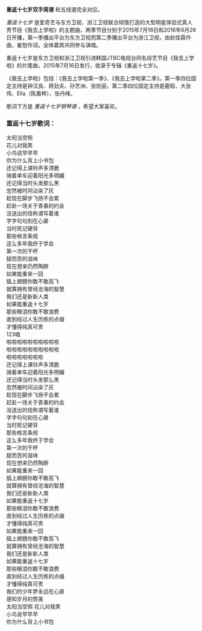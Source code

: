 

**重返十七岁双手简谱** 和五线谱完全对应。

_重返十七岁_
是爱奇艺与东方卫视、浙江卫视联合倾情打造的大型明星体验式真人秀节目《我去上学啦》的主题曲，两季节目分别于2015年7月16日和2016年6月26日开播，第一季播出平台为东方卫视而第二季播出平台为浙江卫视，由赵佳霖作曲，崔恕作词，全体嘉宾共同参与演唱。

重返十七岁是东方卫视和浙江卫视引进韩国JTBC电视台同名综艺节目《我去上学啦》的片尾曲，2015年7月16日发行，收录于专辑《重返十七岁》。

《我去上学啦》包括：《我去上学啦第一季》、《我去上学啦第二季》。第一季四位固定主持是钟汉良、蒋劲夫、孙艺洲、张凯丽，第二季四位固定主持是鹿晗、大张伟、Ella（陈嘉桦）、张丹峰。

歌词下方是 _重返十七岁钢琴谱_ ，希望大家喜欢。

### 重返十七岁歌词：

太阳当空照  
花儿对我笑  
小鸟说早早早  
你为什么背上小书包  
还记得上课铃声多清脆  
骑着单车迎着阳光多明媚  
还记得当时头发那么黑  
忽然被时间沾染了灰  
趁现在脚步飞扬不会累  
赶赴一场关于青春的约会  
没送出的信称谓写着谁  
字字句句刻在心扉  
当时死记硬背  
那些格言条规  
这么多年我终于学会  
第一次的干杯  
甜而苦的滋味  
现在想来仍然陶醉  
如果能重来一回  
插上翅膀你敢不敢高飞  
就算拥有曾经沧海的智慧  
我们还是新新人类  
如果能重返十七岁  
那些眼泪你敢不敢浪费  
直到经过人生历练的点缀  
才懂得纯真可贵  
123唱  
啦啦啦啦啦啦啦啦啦啦  
啦啦啦啦啦啦啦啦啦啦  
啦啦啦啦啦啦啦  
还记得上课铃声多清脆  
骑着单车迎着阳光多明媚  
还记得当时头发那么黑  
忽然被时间沾染了灰  
趁现在脚步飞扬不会累  
赶赴一场关于青春的约会  
没送出的信称谓写着谁  
字字句句刻在心扉  
当时死记硬背  
那些格言条规  
这么多年我终于学会  
第一次的干杯  
甜而苦的滋味  
现在想来仍然陶醉  
如果能重来一回  
插上翅膀你敢不敢高飞  
就算拥有曾经沧海的智慧  
我们还是新新人类  
如果能重返十七岁  
那些眼泪你敢不敢浪费  
直到经过人生历练的点缀  
才懂得纯真可贵  
如果能重来一回  
插上翅膀你敢不敢高飞  
就算拥有曾经沧海的智慧  
我们还是新新人类  
如果能重返十七岁  
那些眼泪你敢不敢浪费  
直到经过人生历练的点缀  
才懂得纯真可贵  
我们的少年梦永远在心扉  
感知岁月的赞美  
太阳当空照 花儿对我笑  
小鸟说早早早  
你为什么背上小书包

